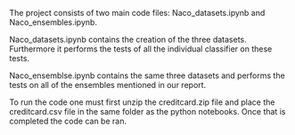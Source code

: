 The project consists of two main code files: Naco_datasets.ipynb and Naco_ensembles.ipynb.

Naco_datasets.ipynb contains the creation of the three datasets. Furthermore it performs the tests of all the individual classifier on these tests.

Naco_ensemblse.ipynb contains the same three datasets and performs the tests on all of the ensembles mentioned in our report.

To run the code one must first unzip the creditcard.zip file and place the creditcard.csv file in the same folder as the python notebooks. Once that is completed the code can be ran.